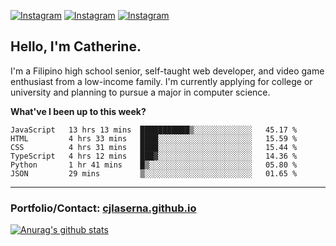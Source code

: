 <a href="https://www.instagram.com/clasernaj/"><img src="https://img.shields.io/badge/-Instagram-e4405f?style=flat-square&logo=Instagram&logoColor=white" alt="Instagram"/></a>
<a href="https://www.linkedin.com/in/catherinelaserna/"><img src="https://img.shields.io/badge/-LinkedIn-0e76a8?style=flat-square&logo=Linkedin&logoColor=white" alt="Instagram"/></a> 
<a href="https://cjlaserna.vercel.app/"><img src="https://img.shields.io/badge/-Portfolio-purple" alt="Instagram"/></a> 

## Hello, I'm Catherine.
I'm a Filipino high school senior, self-taught web developer, and video game enthusiast from a low-income family. I'm currently applying for college or university and planning to pursue a major in computer science.

**What've I been up to this week?** 
<!--START_SECTION:waka-->

```text
JavaScript   13 hrs 13 mins  ███████████▒░░░░░░░░░░░░░   45.17 %
HTML         4 hrs 33 mins   ████░░░░░░░░░░░░░░░░░░░░░   15.59 %
CSS          4 hrs 31 mins   ████░░░░░░░░░░░░░░░░░░░░░   15.44 %
TypeScript   4 hrs 12 mins   ███▓░░░░░░░░░░░░░░░░░░░░░   14.36 %
Python       1 hr 41 mins    █▒░░░░░░░░░░░░░░░░░░░░░░░   05.80 %
JSON         29 mins         ▒░░░░░░░░░░░░░░░░░░░░░░░░   01.65 %
```

<!--END_SECTION:waka-->

-------------
### Portfolio/Contact: [cjlaserna.github.io](https://cjlaserna.github.io)
[![Anurag's github stats](https://github-readme-stats.vercel.app/api?username=cjlaserna&theme=cobalt)](https://github.com/anuraghazra/github-readme-stats)

